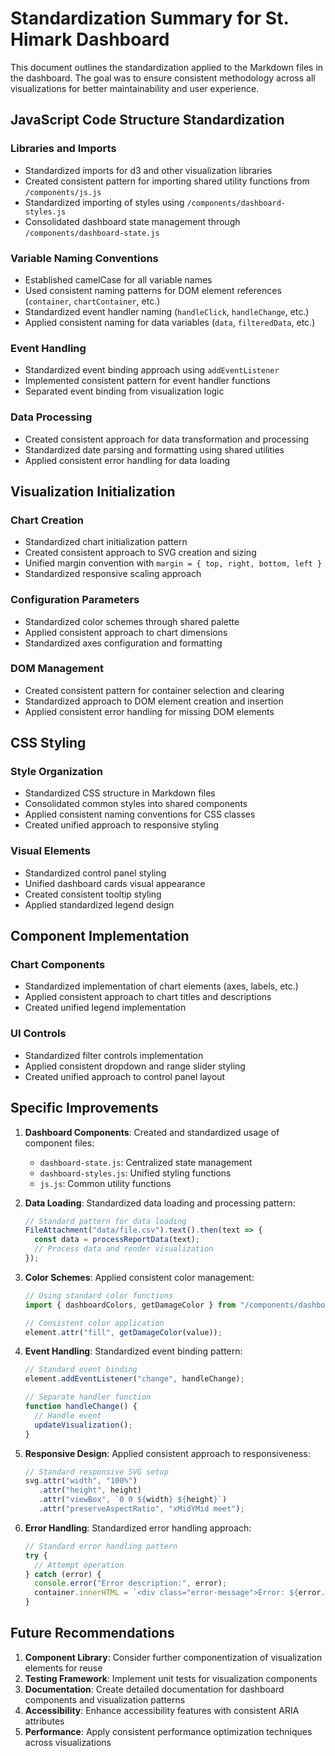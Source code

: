 # Standardization Summary for St. Himark Dashboard

This document outlines the standardization applied to the Markdown files in the dashboard. The goal was to ensure consistent methodology across all visualizations for better maintainability and user experience.

## JavaScript Code Structure Standardization

### Libraries and Imports
- Standardized imports for d3 and other visualization libraries
- Created consistent pattern for importing shared utility functions from `/components/js.js`
- Standardized importing of styles using `/components/dashboard-styles.js`
- Consolidated dashboard state management through `/components/dashboard-state.js`

### Variable Naming Conventions
- Established camelCase for all variable names
- Used consistent naming patterns for DOM element references (`container`, `chartContainer`, etc.)
- Standardized event handler naming (`handleClick`, `handleChange`, etc.)
- Applied consistent naming for data variables (`data`, `filteredData`, etc.)

### Event Handling
- Standardized event binding approach using `addEventListener`
- Implemented consistent pattern for event handler functions
- Separated event binding from visualization logic

### Data Processing
- Created consistent approach for data transformation and processing
- Standardized date parsing and formatting using shared utilities
- Applied consistent error handling for data loading

## Visualization Initialization

### Chart Creation
- Standardized chart initialization pattern
- Created consistent approach to SVG creation and sizing
- Unified margin convention with `margin = { top, right, bottom, left }`
- Standardized responsive scaling approach

### Configuration Parameters
- Standardized color schemes through shared palette
- Applied consistent approach to chart dimensions
- Standardized axes configuration and formatting

### DOM Management
- Created consistent pattern for container selection and clearing
- Standardized approach to DOM element creation and insertion
- Applied consistent error handling for missing DOM elements

## CSS Styling

### Style Organization
- Standardized CSS structure in Markdown files
- Consolidated common styles into shared components
- Applied consistent naming conventions for CSS classes
- Created unified approach to responsive styling

### Visual Elements
- Standardized control panel styling
- Unified dashboard cards visual appearance
- Created consistent tooltip styling
- Applied standardized legend design

## Component Implementation

### Chart Components
- Standardized implementation of chart elements (axes, labels, etc.)
- Applied consistent approach to chart titles and descriptions
- Created unified legend implementation

### UI Controls
- Standardized filter controls implementation
- Applied consistent dropdown and range slider styling
- Created unified approach to control panel layout

## Specific Improvements

1. **Dashboard Components**: Created and standardized usage of component files:
   - `dashboard-state.js`: Centralized state management
   - `dashboard-styles.js`: Unified styling functions
   - `js.js`: Common utility functions

2. **Data Loading**: Standardized data loading and processing pattern:
   ```javascript
   // Standard pattern for data loading
   FileAttachment("data/file.csv").text().then(text => {
     const data = processReportData(text);
     // Process data and render visualization
   });
   ```

3. **Color Schemes**: Applied consistent color management:
   ```javascript
   // Using standard color functions
   import { dashboardColors, getDamageColor } from "/components/dashboard-styles.js";
   
   // Consistent color application
   element.attr("fill", getDamageColor(value));
   ```

4. **Event Handling**: Standardized event binding pattern:
   ```javascript
   // Standard event binding
   element.addEventListener("change", handleChange);
   
   // Separate handler function
   function handleChange() {
     // Handle event
     updateVisualization();
   }
   ```

5. **Responsive Design**: Applied consistent approach to responsiveness:
   ```javascript
   // Standard responsive SVG setup
   svg.attr("width", "100%")
      .attr("height", height)
      .attr("viewBox", `0 0 ${width} ${height}`)
      .attr("preserveAspectRatio", "xMidYMid meet");
   ```

6. **Error Handling**: Standardized error handling approach:
   ```javascript
   // Standard error handling pattern
   try {
     // Attempt operation
   } catch (error) {
     console.error("Error description:", error);
     container.innerHTML = `<div class="error-message">Error: ${error.message}</div>`;
   }
   ```

## Future Recommendations

1. **Component Library**: Consider further componentization of visualization elements for reuse
2. **Testing Framework**: Implement unit tests for visualization components
3. **Documentation**: Create detailed documentation for dashboard components and visualization patterns
4. **Accessibility**: Enhance accessibility features with consistent ARIA attributes
5. **Performance**: Apply consistent performance optimization techniques across visualizations